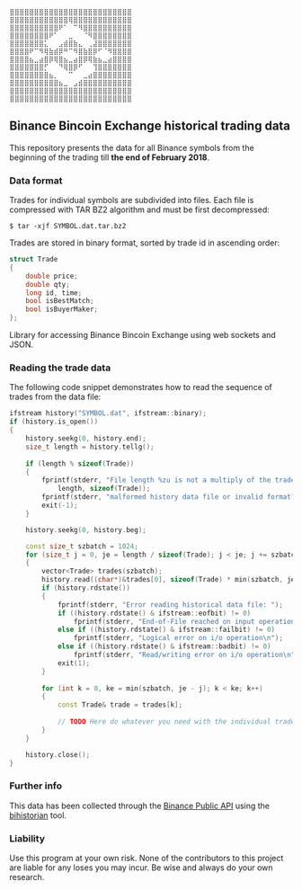 ```
⣿⣿⣿⣿⣿⣿⣿⣿⣿⣿⣿⣿⣿⣿⣿⣿⣿⣿⣿⣿⣿⣿⣿⣿⣿
⣿⣿⣿⣿⣿⣿⣿⣿⣿⣿⣿⣿⢿⣿⣿⣿⣿⣿⣿⣿⣿⣿⣿⣿⣿
⣿⣿⣿⣿⣿⣿⣿⣿⣿⣿⠟⠁⠀⠉⠻⣿⣿⣿⣿⣿⣿⣿⣿⣿⣿
⣿⣿⣿⣿⣿⣿⣿⣿⠟⠁⠀⠀⣀⠀⠀⠈⠻⣿⣿⣿⣿⣿⣿⣿⣿
⣿⣿⣿⣿⣿⣿⣿⣅⠀⠀⣠⣾⣿⣷⣄⠀⢀⣼⣿⣿⣿⣿⣿⣿⣿
⣿⣿⣿⣿⠟⠉⠻⢿⣷⣾⡿⠛⠉⠻⣿⣷⣿⡿⠋⠈⠻⣿⣿⣿⣿
⣿⣿⣿⣿⣦⣀⣴⣿⡿⢿⣿⣦⣀⣴⣿⡿⢿⣷⣦⣀⣴⣿⣿⣿⣿
⣿⣿⣿⣿⣿⣿⣿⡋⠀⠀⠙⢿⣿⡿⠋⠀⠀⢹⣿⣿⣿⣿⣿⣿⣿
⣿⣿⣿⣿⣿⣿⣿⣿⣦⡀⠀⠀⠉⠀⠀⣀⣴⣿⣿⣿⣿⣿⣿⣿⣿
⣿⣿⣿⣿⣿⣿⣿⣿⣿⣿⣦⣀⠀⣠⣾⣿⣿⣿⣿⣿⣿⣿⣿⣿⣿
⣿⣿⣿⣿⣿⣿⣿⣿⣿⣿⣿⣿⣿⣿⣿⣿⣿⣿⣿⣿⣿⣿⣿⣿⣿
⣿⣿⣿⣿⣿⣿⣿⣿⣿⣿⣿⣿⣿⣿⣿⣿⣿⣿⣿⣿⣿⣿⣿⣿⣿
```

## Binance Bincoin Exchange historical trading data

This repository presents the data for all Binance symbols from the beginning of the trading till **the end of February 2018**. 

### Data format

Trades for individual symbols are subdivided into files. Each file is compressed with TAR BZ2 algorithm and must be first decompressed:

```
$ tar -xjf SYMBOL.dat.tar.bz2
```

Trades are stored in binary format, sorted by trade id in ascending order:

```cpp
struct Trade
{
	double price;
	double qty;
	long id, time;
	bool isBestMatch;
	bool isBuyerMaker;
};
```
Library for accessing Binance Bincoin Exchange using web sockets and JSON.

### Reading the trade data

The following code snippet demonstrates how to read the sequence of trades from the data file:

```cpp
ifstream history("SYMBOL.dat", ifstream::binary);
if (history.is_open())
{
	history.seekg(0, history.end);
	size_t length = history.tellg();
	
	if (length % sizeof(Trade))
	{
		fprintf(stderr, "File length %zu is not a multiply of the trade record size %zu\n",
			length, sizeof(Trade));
		fprintf(stderr, "malformed history data file or invalid format?\n");
		exit(-1);
	}

	history.seekg(0, history.beg);

	const size_t szbatch = 1024;
	for (size_t j = 0, je = length / sizeof(Trade); j < je; j += szbatch)
	{
		vector<Trade> trades(szbatch);
		history.read((char*)&trades[0], sizeof(Trade) * min(szbatch, je - j));
		if (history.rdstate())
		{
			fprintf(stderr, "Error reading historical data file: ");
			if ((history.rdstate() & ifstream::eofbit) != 0)
				fprintf(stderr, "End-of-File reached on input operation\n");
			else if ((history.rdstate() & ifstream::failbit) != 0)
				fprintf(stderr, "Logical error on i/o operation\n");
			else if ((history.rdstate() & ifstream::badbit) != 0)
				fprintf(stderr, "Read/writing error on i/o operation\n");
			exit(1);
		}
	
		for (int k = 0, ke = min(szbatch, je - j); k < ke; k++)
		{
			const Trade& trade = trades[k];
		
			// TODO Here do whatever you need with the individual trade
		}
	}

	history.close();
}
```

### Further info

This data has been collected through the [Binance Public API](https://github.com/binance-exchange/binance-official-api-docs/blob/master/rest-api.md) using the [bihistorian](https://github.com/dmikushin/bitrader) tool.

### Liability

Use this program at your own risk. None of the contributors to this project are liable for any loses you may incur. Be wise and always do your own research.
